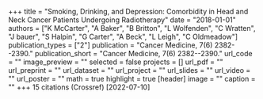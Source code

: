 +++
title = "Smoking, Drinking, and Depression: Comorbidity in Head and Neck Cancer Patients Undergoing Radiotherapy"
date = "2018-01-01"
authors = ["K McCarter", "A Baker", "B Britton", "L Wolfenden", "C Wratten", "J bauer", "S Halpin", "G Carter", "A Beck", "L Leigh", "C Oldmeadow"]
publication_types = ["2"]
publication = "Cancer Medicine, 7(6) 2382--2390."
publication_short = "Cancer Medicine, 7(6) 2382--2390."
url_code = ""
image_preview = ""
selected = false
projects = []
url_pdf = ""
url_preprint = ""
url_dataset = ""
url_project = ""
url_slides = ""
url_video = ""
url_poster = ""
math = true
highlight = true
[header]
image = ""
caption = ""
+++
15 citations (Crossref) [2022-07-10]
